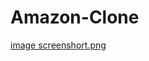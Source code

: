 # Amazon-Clone
[image screenshort.png](https://github.com/jaydipporiya99/Amazon-Clone/blob/main/image%20screenshort.png?raw=true)
